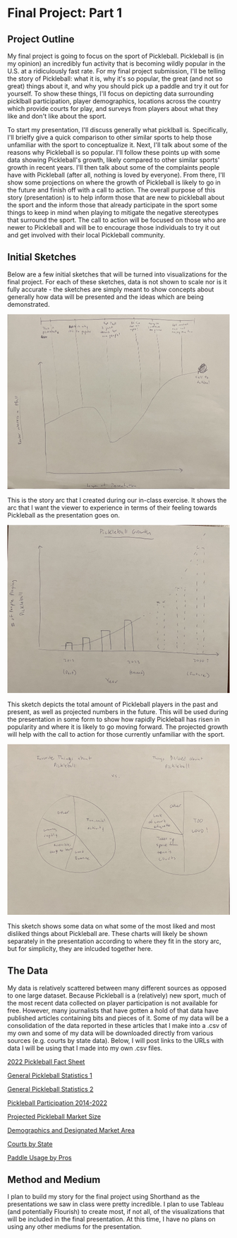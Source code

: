 # Final Project: Part 1


## Project Outline

My final project is going to focus on the sport of Pickleball. Pickleball is (in my opinion) an incredibly fun activity that is becoming wildly popular in the U.S. at a ridiculously fast rate. For my final project submission, I'll be telling the story of Pickleball: what it is, why it's so popular, the great (and not so great) things about it, and why you should pick up a paddle and try it out for yourself. To show these things, I'll focus on depicting data surrounding picklball participation, player demographics, locations across the country which provide courts for play, and surveys from players about what they like and don't like about the sport. 

To start my presentation, I'll discuss generally what picklball is. Specifically, I'll brielfy give a quick comparison to other similar sports to help those unfamiliar with the sport to conceptualize it. Next, I'll talk about some of the reasons why Pickleball is so popular. I'll follow these points up with some data showing Pickleball's growth, likely compared to other similar sports' growth in recent years. I'll then talk about some of the complaints people have with Pickleball (after all, nothing is loved by everyone). From there, I'll show some projections on where the growth of Pickleball is likely to go in the future and finish off with a call to action. The overall purpose of this story (presentation) is to help inform those that are new to pickleball about the sport and the inform those that already participate in the sport some things to keep in mind when playing to mitigate the negative stereotypes that surround the sport. The call to action will be focused on those who are newer to Pickleball and will be to encourage those individuals to try it out and get involved with their local Pickleball community.


## Initial Sketches

Below are a few initial sketches that will be turned into visualizations for the final project. For each of these sketches, data is not shown to scale nor is it fully accurate - the sketches are simply meant to show concepts about generally how data will be presented and the ideas which are being demonstrated.

![Story Arc](project_storyArc.jpg)

This is the story arc that I created during our in-class exercise. It shows the arc that I want the viewer to experience in terms of their feeling towards Pickleball as the presentation goes on. 

![Pickleball Growth](project_pickleballGrowth.jpg)

This sketch depicts the total amount of Pickleball players in the past and present, as well as projected numbers in the future. This will be used during the presentation in some form to show how rapidly Pickleball has risen in popularity and where it is likely to go moving forward. The projected growth will help with the call to action for those currently unfamiliar with the sport.

![Pickleball Pros and Cons](project_prosAndCons.jpg)

This sketch shows some data on what some of the most liked and most disliked things about Pickleball are. These charts will likely be shown separately in the presentation according to where they fit in the story arc, but for simplicity, they are inlcuded together here. 

## The Data

My data is relatively scattered between many different sources as opposed to one large dataset. Because Pickleball is a (relatively) new sport, much of the most recent data collected on player participation is not available for free. However, many journalists that have gotten a hold of that data have published articles containing bits and pieces of it. Some of my data will be a consolidation of the data reported in these articles that I make into a .csv of my own and some of my data will be downloaded directly from various sources (e.g. courts by state data). Below, I will post links to the URLs with data I will be using that I made into my own .csv files.

[2022 Pickleball Fact Sheet](https://usapickleball.org/wp-content/uploads/2021/08/2022-Pickleball-Fact-Sheet-updated-5.5.22.pdf)

[General Pickleball Statistics 1](https://www.thepickleballdinks.com/post/pickleball-statistics)

[General Pickleball Statistics 2](https://www.pickleheads.com/blog/pickleball-statistics)

[Pickleball Participation 2014-2022](https://www.statista.com/statistics/763659/pickleball-participants-us/)

[Projected Pickleball Market Size](https://market.us/report/pickleball-market/)

[Demographics and Designated Market Area](https://www.sportsbusinessjournal.com/Daily/Morning-Buzz/2023/03/29/association-pickleball-professionals-participation-data.aspx)

[Courts by State](https://public.tableau.com/app/profile/rahul.sista/viz/Pickleball_CourtsByState/CourtsbyState)

[Paddle Usage by Pros](https://public.tableau.com/app/profile/shea8107/viz/WhatPickleballPaddlesdotheTopProsUseJuly2023/Info)

## Method and Medium

I plan to build my story for the final project using Shorthand as the presentations we saw in class were pretty incredible. I plan to use Tableau (and potentially Flourish) to create most, if not all, of the visualizations that will be included in the final presentation. At this time, I have no plans on using any other mediums for the presentation.
